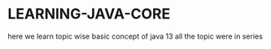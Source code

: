 # LEARNING-JAVA-CORE
here we learn topic wise basic concept of java 13
all  the topic were in series
